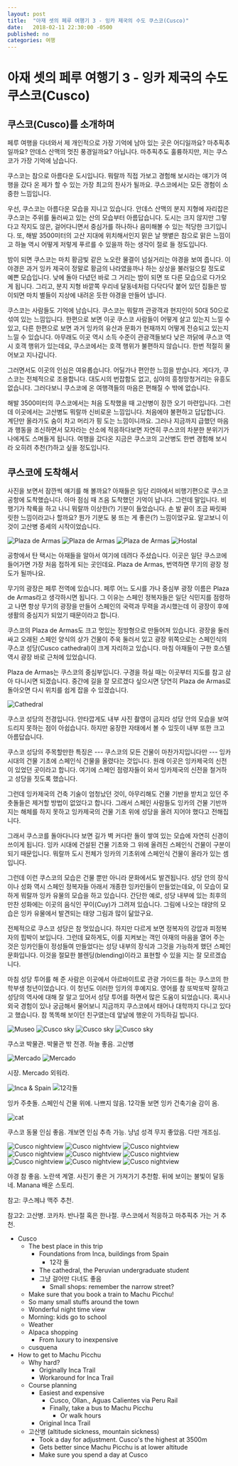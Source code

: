 ```yaml
---
layout: post
title:  "아재 셋의 페루 여행기 3 - 잉카 제국의 수도 쿠스코(Cusco)"
date:   2018-02-11 22:30:00 -0500
published: no
categories: 여행
---
```


# 아재 셋의 페루 여행기 3 - 잉카 제국의 수도 쿠스코(Cusco)

## 쿠스코(Cusco)를 소개하며

페루 여행을 다녀와서 제 개인적으로 가장 기억에 남아 있는 곳은 어디일까요?
마추픽추일까요? 안데스 산맥의 멋진 풍경일까요? 아닙니다. 마추픽추도
훌륭하지만, 저는 쿠스코가 가장 기억에 남습니다.

쿠스코는 참으로 아름다운 도시입니다. 뭐랄까 직접 가보고 경험해 보시라는 얘기가
여행을 갔다 온 제가 할 수 있는 가장 최고의 찬사가 될까요. 쿠스코에서는 모든
경험이 소중한 느낌입니다.

우선, 쿠스코는 아름다운 모습을 지니고 있습니다. 안데스 산맥의 분지 지형에
자리잡은 쿠스코는 주위를 둘러싸고 있는 산의 모습부터 아름답습니다. 도시는 크지
않지만 그렇다고 작지도 않은, 걸어다니면서 중심가를 하나하나 음미해볼 수 있는
적당한 크기입니다. 또, 해발 3500미터의 고산 지대에 위치해서인지 맑은 날 햇볕은
참으로 맑은 느낌이고 하늘 역시 어떻게 저렇게 푸르를 수 있을까 하는 생각이 절로
들 정도입니다.

밤이 되면 쿠스코는 마치 황금빛 같은 노오란 물결이 넘실거리는 야경을 보여
줍니다. 이 야경은 과거 잉카 제국이 정말로 황금의 나라였을까나 하는 상상을
불러일으킬 정도로 예쁜 모습입니다. 낮에 돌아 다녔던 바로 그 거리는 밤이 되면
또 다른 모습으로 다가오게 됩니다. 그리고, 분지 지형 바깥쪽 우리네 달동네처럼
다닥다닥 붙어 있던 집들은 밤이되면 마치 별들이 지상에 내려온 듯한 야경을
만들어 냅니다. 

쿠스코는 사람들도 기억에 남습니다. 쿠스코는 뭐랄까 관광객과 현지인이 50대
50으로 섞여 있는 느낌입니다. 한편으로 보면 이곳 쿠스코 사람들이 어떻게 살고
있는지 느낄 수 있고, 다른 한편으로 보면 과거 잉카의 유산과 문화가 현재까지
어떻게 전승되고 있는지 느낄 수 있습니다. 아무래도 이곳 역시 소득 수준이
관광객들보다 낮은 까닭에 쿠스코 역시 호객 행위가 있는데요, 쿠스코에서는 호객
행위가 불편하지 않습니다. 한번 적절히 물어보고 지나갑니다.

그러면서도 이곳의 인심은 여유롭습니다. 어딜가나 편안한 느낌을 받습니다.
게다가, 쿠스코는 전체적으로 조용합니다. 대도시의 번잡함도 없고, 심야의
흥청망청거리는 유흥도 없습니다. 그러다보니 쿠스코에 온 여행객들의 마음은
편해질 수 밖에 없습니다. 

해발 3500미터의 쿠스코에서는 처음 도착했을 때 고산병이 잠깐 오기 마련입니다.
그런데 이곳에서는 고산병도 뭐랄까 신비로운 느낌입니다. 처음에야 불편하고
답답합니다. 계단만 올라가도 숨이 차고 머리가 핑 도는 느낌이니까요. 그러나
지금까지 급했던 마음과 행동을 조신하면서 모자라는 산소에 적응하다보면 자연히
쿠스코의 차분한 분위기가 나에게도 스며들게 됩니다. 여행을 갔다온 지금은 
쿠스코의 고산병도 한번 경험해 보시라 오히려 추천(?)하고 싶을 정도입니다.

## 쿠스코에 도착해서

사진을 보면서 잠깐씩 얘기를 해 볼까요? 아재들은 일단 리마에서 비행기편으로
쿠스코 공항에 도착했습니다. 아마 점심 때 즈음 도착했던 기억이 납니다. 그런데
말입니다. 비행기가 착륙을 하고 나니 뭐랄까 이상한(?) 기분이 들었습니다. 손 발
끝이 조금 짜릿짜릿한 느낌이라고나 할까요? 뭔가 기분도 붕 뜨는 게 좋은(?)
느낌이었구요.  알고보니 이것이 고산병 증세의 시작이었습니다.

![Plaza de Armas](/assets/2018-02-12-peru-trip-03-cusco/plaza-de-armas.jpg)
![Plaza de Armas](/assets/2018-02-12-peru-trip-03-cusco/plaza-de-armas-2.jpg)
![Plaza de Armas](/assets/2018-02-12-peru-trip-03-cusco/plaza-de-armas-3.jpg)
![Hostal](/assets/2018-02-12-peru-trip-03-cusco/hostal.jpg)

공항에서 탄 택시는 아재들을 알아서 여기에 데려다 주셨습니다. 이곳은 일단
쿠스코에 들어가면 가장 처음 접하게 되는 곳인데요. Plaza de Armas, 번역하면
무기의 광장 정도가 될까나요.

무기의 광장은 페루 전역에 있습니다. 페루 어느 도시를 가나 중심부 광장 이름은
Plaza de Armas라고 생각하시면 됩니다. 그 이유는 스페인 정복자들은 일단
식민지를 점령하고 나면 항상 무기의 광장을 만들어 스페인의 국력과 무력을
과시했는데 이 광장이 후에 생활의 중심지가 되었기 때문이라고 합니다. 

쿠스코의 Plaza de Armas도 크고 멋있는 정방형으로 만들어져 있습니다. 광장을
둘러 싸고 오래된 스페인 양식의 상가 건물이 주욱 둘러서 있고 광장 위쪽으로는
스페인식의 쿠스코 성당(Cusco cathedral)이 크게 자리하고 있습니다. 마침
아재들이 구한 호스텔 역시 광장 바로 근처에 있었습니다. 

Plaza de Armas는 쿠스코의 중심부입니다. 구경을 하실 때는 이곳부터 지도를 참고
삼아 다니시면 되겠습니다. 중간에 길을 잘 모르겠다 싶으시면 당연히 Plaza de
Armas로 돌아오면 다시 위치를 쉽게 잡을 수 있겠습니다.

![Cathedral](/assets/2018-02-12-peru-trip-03-cusco/cathedral.jpg)

쿠스코 성당의 전경입니다. 안타깝게도 내부 사진 촬영이 금지라 성당 안의 모습을
보여드리지 못하는 점이 아쉽습니다. 하지만 웅장한 자태에서 볼 수 있듯이 내부
또한 크고 아름답습니다.

쿠스코 성당의 주목할만한 특징은 --- 쿠스코의 모든 건물이 마찬가지입니다만 ---
잉카 시대의 건물 기초에 스페인식 건물을 올렸다는 것입니다. 원래 이곳은
잉카제국의 신전이 있었던 곳이라고 합니다. 여기에 스페인 점령자들이 와서
잉카제국의 신전을 철거하고 성당을 짓도록 했습니다.

그런데 잉카제국의 건축 기술이 엄청났던 것이, 아무리해도 건물 기반을 받치고
있던 주춧돌들은 제거할 방법이 없었다고 합니다. 그래서 스페인 사람들도 잉카의
건물 기반까지는 해체를 하지 못하고 잉카제국의 건물 기초 위에 성당을 올려
지어야 했다고 전해집니다.

그래서 쿠스코를 돌아다니다 보면 길가 벽 커다란 돌이 쌓여 있는 모습에 자연히
신경이 쓰이게 됩니다. 잉카 시대에 건설된 건물 기초와 그 위에 올려진 스페인식
건물이 구분이 되기 때문입니다. 뭐랄까 도시 전체가 잉카의 기초위에 스페인식
건물이 올라가 있는 셈입니다.

그런데 이런 쿠스코의 모습은 건물 뿐만 아니라 문화에서도 발견됩니다. 성당 안의
장식이나 성화 역시 스페인 정복자들 아래서 개종한 잉카인들이 만들었는데요, 이
모습이 묘하게 뭐랄까 잉카 유물의 모습을 하고 있습니다. 간단한 예로, 성당
내부에 있는 최후의 만찬 성화에는 이곳의 음식인 꾸이(Cuy)가 그려져 있습니다.
그림에 나오는 태양의 모습은 잉카 유물에서 발견되는 태양 그림과 많이 닮았구요.

전체적으로 쿠스코 성당은 참 멋있습니다. 하지만 다르게 보면 정복자의 강압과
피정복자의 핍박이 보입니다. 그런데 묘하게도, 이를 지켜보는 객인 아재의 마음을
열어 주는 것은 잉카인들이 정성들여 만들었다는 성당 내부의 장식과 그것을
가능하게 했던 스페인 문화입니다. 이것을 절묘한 블렌딩(blending)이라고 표현할
수 있을 지는 잘 모르겠습니다. 

마침 성당 투어를 해 준 사람은 이곳에서 아르바이트로 관광 가이드를 하는
쿠스코의 한 학부생 청년이었습니다. 이 청년도 이러한 잉카의 후예지요. 영어를 참
또박또박 잘하고 성당의 역사에 대해 잘 알고 있어서 성당 투어를 하면서 많은
도움이 되었습니다.  혹시나 외국 경험이 있나 궁금해서 물어보니 지금까지
쿠스코에서 태어나 대학까지 다니고 있다고 했습니다. 참 똑똑해 보이던 친구였는데
앞날에 행운이 가득하길 빕니다. 

![Museo](/assets/2018-02-12-peru-trip-03-cusco/museo.jpg)
![Cusco sky](/assets/2018-02-12-peru-trip-03-cusco/cusco-sky.jpg)
![Cusco sky](/assets/2018-02-12-peru-trip-03-cusco/cusco-sky-3.jpg)
![Cusco sky](/assets/2018-02-12-peru-trip-03-cusco/cusco-sky-2.jpg)

쿠스코 박물관. 박물관 밖 전경. 하늘 좋음. 고산병 

![Mercado](/assets/2018-02-12-peru-trip-03-cusco/mercado.jpg)
![Mercado](/assets/2018-02-12-peru-trip-03-cusco/mercado-2.jpg)

시장. Mercado 외워라. 

![Inca & Spain](/assets/2018-02-12-peru-trip-03-cusco/inca-spanish-hybrid.jpg)
![12각돌](/assets/2018-02-12-peru-trip-03-cusco/12-faceted-rock.jpg)

잉카 주춧돌. 스페인식 건물 위에. 나쁘지 않음. 
12각돌 보면 잉카 건축기술 감이 옴. 

![cat](/assets/2018-02-12-peru-trip-03-cusco/cat.jpg)

쿠스코 동물 인심 좋음. 개보면 인심 추측 가능. 냥넘 성격 무지 좋았음. 다만
개조심. 

![Cusco nightview](/assets/2018-02-12-peru-trip-03-cusco/cusco-nightview.jpg)
![Cusco nightview](/assets/2018-02-12-peru-trip-03-cusco/cusco-nightview-2.jpg)
![Cusco nightview](/assets/2018-02-12-peru-trip-03-cusco/cusco-nightview-3.jpg)
![Cusco nightview](/assets/2018-02-12-peru-trip-03-cusco/cusco-nightview-4.jpg)
![Cusco nightview](/assets/2018-02-12-peru-trip-03-cusco/cusco-nightview-5.jpg)
![Cusco nightview](/assets/2018-02-12-peru-trip-03-cusco/cusco-nightview-6.jpg)
![Cusco nightview](/assets/2018-02-12-peru-trip-03-cusco/cusco-nightview-7.jpg)
![Cusco nightview](/assets/2018-02-12-peru-trip-03-cusco/cusco-nightview-8.jpg)
![Cusco nightview](/assets/2018-02-12-peru-trip-03-cusco/cusco-nightview-9.jpg)

야경 참 좋음. 노란색 계열. 사진기 좋은 거 가져가기 추천함. 뒤에 보이는 불빛이
달동네. Manana 배운 스토리.

참고: 쿠스께냐 맥주 추천.

참고2: 고산병. 코카차. 반나절 혹은 한나절. 쿠스코에서 적응하고 마추픽추 가는
거 추천.

 * Cusco
    - The best place in this trip
      * Foundations from Inca, buildings from Spain
        - 12각 돌
      * The cathedral, the Peruvian undergraduate student
      * 그냥 걸어만 다녀도 좋음
        - Small shops: remember the narrow street?
    - Make sure that you book a train to Machu Picchu!
    - So many small stuffs around the town
    - Wonderful night time view
    - Morning: kids go to school
    - Weather
    - Alpaca shopping
      * From luxury to inexpensive
    - cusquena
  * How to get to Machu Picchu
    - Why hard?
      * Originally Inca Trail
      * Workaround for Inca Trail
    - Course planning
      * Easiest and expensive
        - Cusco, Ollan., Aguas Calientes via Peru Rail
        - Finally, take a bus to Machu Picchu 
          * Or walk hours
      * Original Inca Trail 
    - 고산병 (altitude sickness, mountain sickness)
      * Took a day for adjustment. Cusco's the highest at 3500m
      * Gets better since Machu Picchu is at lower altitude
      * Make sure you spend a day at Cusco
 
